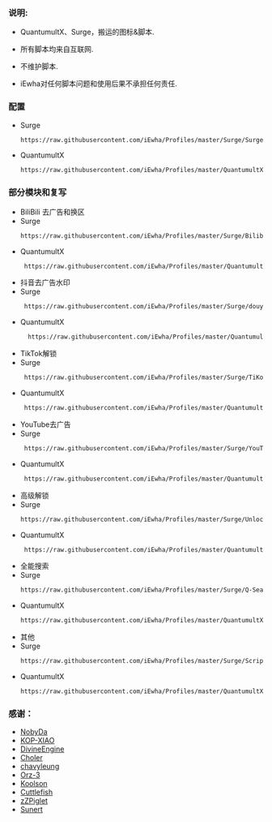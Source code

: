 ### 说明:
- QuantumultX、Surge，搬运的图标&脚本.

- 所有脚本均来自互联网.

- 不维护脚本.

- iEwha对任何脚本问题和使用后果不承担任何责任.

### 配置
* Surge
    ``` bash
    https://raw.githubusercontent.com/iEwha/Profiles/master/Surge/Surge.conf
* QuantumultX
    ``` bash
    https://raw.githubusercontent.com/iEwha/Profiles/master/QuantumultX/QX_iEwha.conf

### 部分模块和复写
* BiliBili 去广告和换区
* Surge
    ``` bash
    https://raw.githubusercontent.com/iEwha/Profiles/master/Surge/Bilibili.sgmodule
* QuantumultX
   ``` bash
    https://raw.githubusercontent.com/iEwha/Profiles/master/QuantumultX/Rewrite/bilibili.conf
* 抖音去广告水印
* Surge
   ``` bash
    https://raw.githubusercontent.com/iEwha/Profiles/master/Surge/douyin.sgmodule
* QuantumultX
  ``` bash
    https://raw.githubusercontent.com/iEwha/Profiles/master/QuantumultX/Rewrite/douyin.conf
* TikTok解锁
* Surge
  ``` bash
   https://raw.githubusercontent.com/iEwha/Profiles/master/Surge/TiKok-JP.sgmodule
* QuantumultX
  ``` bash
   https://raw.githubusercontent.com/iEwha/Profiles/master/QuantumultX/Rewrite/TikTok-JP.conf
* YouTube去广告
* Surge
  ``` bash
   https://raw.githubusercontent.com/iEwha/Profiles/master/Surge/YouTubeAds.sgmodule
* QuantumultX
  ``` bash
   https://raw.githubusercontent.com/iEwha/Profiles/master/QuantumultX/Rewrite/YouTubeAds.conf
* 高级解锁
* Surge
   ``` bash
   https://raw.githubusercontent.com/iEwha/Profiles/master/Surge/Unlock.sgmodule
* QuantumultX
  ``` bash
   https://raw.githubusercontent.com/iEwha/Profiles/master/QuantumultX/Rewrite/UnlockApp.conf
* 全能搜索
* Surge
   ``` bash
   https://raw.githubusercontent.com/iEwha/Profiles/master/Surge/Q-Search.sgmodule
* QuantumultX
   ``` bash
  https://raw.githubusercontent.com/iEwha/Profiles/master/QuantumultX/Rewrite/Q-Search.conf
* 其他
* Surge
  ``` bash
  https://raw.githubusercontent.com/iEwha/Profiles/master/Surge/Script.sgmodule
* QuantumultX
  ``` bash
  https://raw.githubusercontent.com/iEwha/Profiles/master/QuantumultX/Rewrite/others.conf

### 感谢：
 * [NobyDa](https://github.com/NobyDa/Script/tree/master) 
 * [KOP-XIAO](https://github.com/KOP-XIAO/QuantumultX)
 * [DivineEngine](https://github.com/DivineEngine/Profiles/tree/master)
 * [Choler](https://github.com/Choler/Surge)
 * [chavyleung](https://github.com/chavyleung)
 * [Orz-3](https://github.com/Orz-3)
 * [Koolson](https://github.com/Koolson/Qure)
 * [Cuttlefish](https://github.com/ddgksf2013/Cuttlefish)
 * [zZPiglet](https://github.com/zZPiglet/Task/tree/master)
 * [Sunert](https://github.com/Sunert/Script/tree/master)
 

